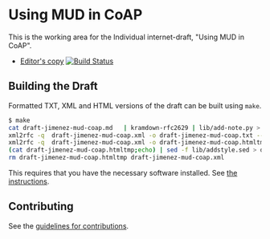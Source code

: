 # Using MUD in CoAP

This is the working area for the Individual internet-draft, "Using MUD in CoAP".

* [Editor's copy](https://jaime.win/draft-coap-mud/draft-jimenez-mud-coap.html)  [![Build Status](https://travis-ci.org/jaimejim/draft-coap-mud.svg?branch=master)](https://travis-ci.org/jaimejim/draft-coap-mud)

## Building the Draft

Formatted TXT, XML and HTML versions of the draft can be built using `make`.

```sh
$ make
cat draft-jimenez-mud-coap.md   | kramdown-rfc2629 | lib/add-note.py > draft-jimenez-mud-coap.xml
xml2rfc -q  draft-jimenez-mud-coap.xml -o draft-jimenez-mud-coap.txt --text
xml2rfc -q  draft-jimenez-mud-coap.xml -o draft-jimenez-mud-coap.htmltmp --html
(cat draft-jimenez-mud-coap.htmltmp;echo) | sed -f lib/addstyle.sed > draft-jimenez-mud-coap.html
rm draft-jimenez-mud-coap.htmltmp draft-jimenez-mud-coap.xml
```

This requires that you have the necessary software installed.  See [the
instructions](https://github.com/martinthomson/i-d-template/blob/master/doc/SETUP.md).

## Contributing

See the [guidelines for contributions](https://github.com/jaimejim/draft-coap-mud/blob/master/CONTRIBUTING.md).
